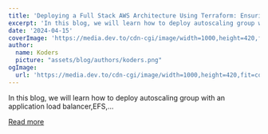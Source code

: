 ```yaml
---
title: 'Deploying a Full Stack AWS Architecture Using Terraform: Ensuring High Availability in AWS'
excerpt: 'In this blog, we will learn how to deploy autoscaling group with an application load balancer,EFS,...'
date: '2024-04-15'
coverImage: 'https://media.dev.to/cdn-cgi/image/width=1000,height=420,fit=cover,gravity=auto,format=auto/https%3A%2F%2Fdev-to-uploads.s3.amazonaws.com%2Fuploads%2Farticles%2Fods1cz4zcjj6yjxdjisp.png'
author:
  name: Koders
  picture: "assets/blog/authors/koders.png"
ogImage:
  url: 'https://media.dev.to/cdn-cgi/image/width=1000,height=420,fit=cover,gravity=auto,format=auto/https%3A%2F%2Fdev-to-uploads.s3.amazonaws.com%2Fuploads%2Farticles%2Fods1cz4zcjj6yjxdjisp.png'
---
```


In this blog, we will learn how to deploy autoscaling group with an application load balancer,EFS,...

[Read more](https://dev.to/aws-builders/deploying-a-full-stack-aws-architecture-using-terraform-ensuring-high-availability-in-aws-5h31)

